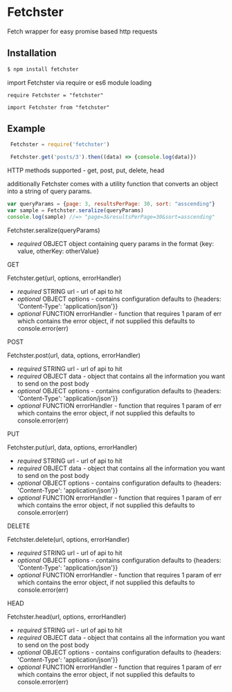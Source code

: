 # Fetchster
Fetch wrapper for easy promise based http requests

## Installation

```bash
$ npm install fetchster
```
import Fetchster via require or es6 module loading

```require Fetchster = "fetchster"```

```import Fetchster from "fetchster"```


## Example
```js
 Fetchster = require('fetchster')

 Fetchster.get('posts/3').then((data) => {console.log(data)})
```


HTTP methods supported - get, post, put, delete, head

additionally Fetchster comes with a utility function that converts an object into a string of query params.

```js
var queryParams = {page: 3, resultsPerPage: 30, sort: "asscending"}
var sample = Fetchster.seralize(queryParams)
console.log(sample) //=> "page=3&resultsPerPage=30&sort=asscending"
```

Fetchster.seralize(queryParams)
- *required* OBJECT object containing query params in the format {key: value, otherKey: otherValue}


GET

Fetchster.get(url, options, errorHandler)
- *required* STRING url - url of api to hit
- *optional* OBJECT options - contains configuration defaults to {headers: 'Content-Type': 'application/json'}}
- *optional* FUNCTION errorHandler - function that requires 1 param of err which contains the error object, if not supplied this defaults to console.error(err)

POST

Fetchster.post(url, data, options, errorHandler)
- *required* STRING url - url of api to hit
- *required* OBJECT data - object that contains all the information you want to send on the post body
- *optional* OBJECT options - contains configuration defaults to {headers: 'Content-Type': 'application/json'}}
- *optional* FUNCTION errorHandler - function that requires 1 param of err which contains the error object, if not supplied this defaults to console.error(err)

PUT

Fetchster.put(url, data, options, errorHandler)
- *required* STRING url - url of api to hit
- *required* OBJECT data - object that contains all the information you want to send on the post body
- *optional* OBJECT options - contains configuration defaults to {headers: 'Content-Type': 'application/json'}}
- *optional* FUNCTION errorHandler - function that requires 1 param of err which contains the error object, if not supplied this defaults to console.error(err)

DELETE

Fetchster.delete(url, options, errorHandler)
- *required* STRING url - url of api to hit
- *optional* OBJECT options - contains configuration defaults to {headers: 'Content-Type': 'application/json'}}
- *optional* FUNCTION errorHandler - function that requires 1 param of err which contains the error object, if not supplied this defaults to console.error(err)

HEAD

Fetchster.head(url, options, errorHandler)
- *required* STRING url - url of api to hit
- *required* OBJECT data - object that contains all the information you want to send on the post body
- *optional* OBJECT options - contains configuration defaults to {headers: 'Content-Type': 'application/json'}}
- *optional* FUNCTION errorHandler - function that requires 1 param of err which contains the error object, if not supplied this defaults to console.error(err)
